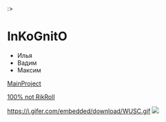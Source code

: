:>
# InKoGnitO
 - Илья
 - Вадим
 - Максим

  [MainProject](https://replit.com/join/vbclapeppb-noname343)

  [100% not RikRoll](https://youtu.be/5awNQxP0OzA?si=lG4xNEDPDifQ_xnR)

  https://i.gifer.com/embedded/download/WUSC.gif
  <img src="https://i.gifer.com/embedded/download/WUSC.gif" />
